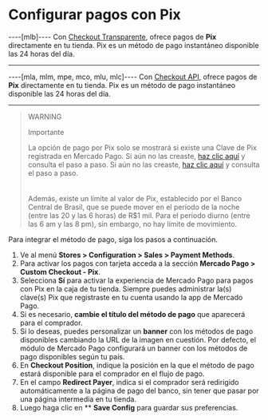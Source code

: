 # Configurar pagos con Pix

----[mlb]----
Con [Checkout Transparente](/developers/es/guides/checkout-api/landing), ofrece pagos de **Pix** directamente en tu tienda. Pix es un método de pago instantáneo disponible las 24 horas del día.

------------

----[mla, mlm, mpe, mco, mlu, mlc]----
Con [Checkout API](/developers/es/guides/checkout-api/landing), ofrece pagos de **Pix** directamente en tu tienda. Pix es un método de pago instantáneo disponible las 24 horas del día.

------------

> WARNING
>
> Importante
>
> La opción de pago por Pix solo se mostrará si existe una Clave de Pix registrada en Mercado Pago. Si aún no las creaste, [haz clic aquí](https://www.youtube.com/watch?v=60tApKYVnkA) y consulta el paso a paso. Si aún no las creaste, [haz clic aquí](https://www.youtube.com/watch?v=60tApKYVnkA) y consulta el paso a paso. </br>
> </br> <br/>
> Además, existe un límite al valor de Pix, establecido por el Banco Central de Brasil, que se puede mover en el período de la noche (entre las 20 y las 6 horas) de R$1 mil. Para el período diurno (entre las 6 am y las 8 pm), sin embargo, no hay límite de movimiento.

Para integrar el método de pago, siga los pasos a continuación.

1. Ve al menú **Stores > Configuration > Sales > Payment Methods**.
2. Para activar los pagos con tarjeta acceda a la sección **Mercado Pago > Custom Checkout - Pix**.
3. Selecciona **Sí** para activar la experiencia de Mercado Pago para pagos con Pix en la caja de tu tienda. Siempre puedes administrar la(s) clave(s) Pix que registraste en tu cuenta usando la app de Mercado Pago.
4. Si es necesario, **cambie el título del método de pago** que aparecerá para el comprador.
5. Si lo deseas, puedes personalizar un **banner** con los métodos de pago disponibles cambiando la URL de la imagen en cuestión. Por defecto, el módulo de Mercado Pago configurará un banner con los métodos de pago disponibles según tu país.
6. En **Checkout Position**, indique la posición en la que el método de pago estará disponible para el comprador en el flujo de pago.
7. En el campo **Redirect Payer**, indica si el comprador será redirigido automáticamente a la página de pago del banco, sin tener que pasar por una página intermedia en tu tienda.
8. Luego haga clic en ** **Save Config** para guardar sus preferencias.

